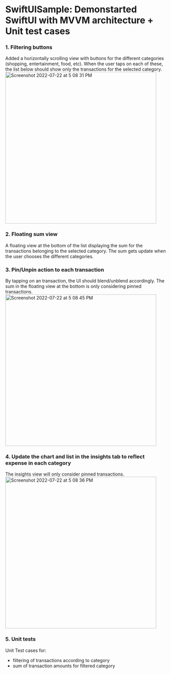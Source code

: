 # SwiftUISample: Demonstarted SwiftUI with MVVM architecture + Unit test cases

### 1. Filtering buttons

Added a horizontally scrolling view with buttons for the different categories (shopping, entertainment, food, etc). When the user taps on each of these, the list below should show only the transactions for the selected category.
<img width="473" alt="Screenshot 2022-07-22 at 5 08 31 PM" src="https://user-images.githubusercontent.com/8705862/180480196-c0fd5b79-1eaf-4964-8592-b6fb47fde720.png">

### 2. Floating sum view 

A floating view at the bottom of the list displaying the sum for the transactions belonging to the selected category. The sum gets update when the user chooses the different categories.

### 3. Pin/Unpin action to each transaction

By tapping on an transaction, the UI should blend/unblend accordingly. The sum in the floating view at the bottom is only considering pinned transactions.
<img width="473" alt="Screenshot 2022-07-22 at 5 08 45 PM" src="https://user-images.githubusercontent.com/8705862/180480232-3b535127-ac32-4a43-9212-1942cccef7d9.png">

### 4. Update the chart and list in the insights tab to reflect expense in each category

The insights view will only consider pinned transactions.
<img width="473" alt="Screenshot 2022-07-22 at 5 08 36 PM" src="https://user-images.githubusercontent.com/8705862/180480249-89cd4249-47c9-401f-94ae-bbd99a94352e.png">

### 5. Unit tests 

Unit Test cases for: 

- filtering of transactions according to category
- sum of transaction amounts for filtered category
